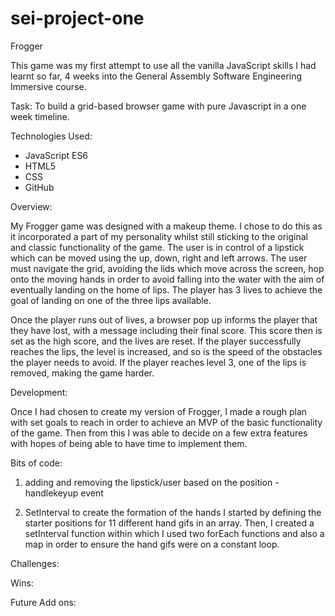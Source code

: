# sei-project-one
Frogger 

This game was my first attempt to use all the vanilla JavaScript skills I had learnt so far, 4 weeks into the General Assembly Software Engineering Immersive course. 

Task: To build a grid-based browser game with pure Javascript in a one week timeline. 

Technologies Used:
- JavaScript ES6
- HTML5
- CSS
- GitHub 

Overview:

My Frogger game was designed with a makeup theme. 
I chose to do this as it incorporated a part of my personality whilst still sticking to the original and classic functionality of the game. 
The user is in control of a lipstick which can be moved using the up, down, right and left arrows. 
The user must navigate the grid, avoiding the lids which move across the screen, hop onto the moving hands in order to avoid falling into the water with the aim of eventually landing on the home of lips. 
The player has 3 lives to achieve the goal of landing on one of the three lips available.

Once the player runs out of lives, a browser pop up informs the player that they have lost, with a message including their final score. This score then is set as the high score, and the lives are reset. If the player successfully reaches the lips, the level is increased, and so is the speed of the obstacles the player needs to avoid. If the player reaches level 3, one of the lips is removed, making the game harder. 

Development:

Once I had chosen to create my version of Frogger, I made a rough plan with set goals to reach in order to achieve an MVP of the basic functionality of the game. Then from this I was able to decide on a few extra features with hopes of being able to have time to implement them. 

Bits of code: 

1. adding and removing the lipstick/user based on the position - handlekeyup event 



2. SetInterval to create the formation of the hands 
I started by defining the starter positions for 11 different hand gifs in an array. Then, I created a setInterval function within which I used two forEach functions and also a map in order to ensure the hand gifs were on a constant loop. 


Challenges:

Wins:

Future Add ons:
